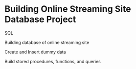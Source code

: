 # Building Online Streaming Site Database Project
SQL

Building database of online streaming site

Create and Insert dummy data

Build stored procedures, functions, and queries

